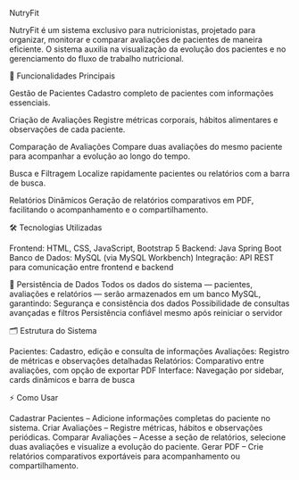 NutryFit

NutryFit é um sistema exclusivo para nutricionistas, projetado para organizar, monitorar e comparar avaliações de pacientes de maneira eficiente. O sistema auxilia na visualização da evolução dos pacientes e no gerenciamento do fluxo de trabalho nutricional.

🌟 Funcionalidades Principais

Gestão de Pacientes
Cadastro completo de pacientes com informações essenciais.

Criação de Avaliações
Registre métricas corporais, hábitos alimentares e observações de cada paciente.

Comparação de Avaliações
Compare duas avaliações do mesmo paciente para acompanhar a evolução ao longo do tempo.

Busca e Filtragem
Localize rapidamente pacientes ou relatórios com a barra de busca.

Relatórios Dinâmicos
Geração de relatórios comparativos em PDF, facilitando o acompanhamento e o compartilhamento.

🛠 Tecnologias Utilizadas

Frontend: HTML, CSS, JavaScript, Bootstrap 5
Backend: Java Spring Boot
Banco de Dados: MySQL (via MySQL Workbench)
Integração: API REST para comunicação entre frontend e backend

💾 Persistência de Dados
Todos os dados do sistema — pacientes, avaliações e relatórios — serão armazenados em um banco MySQL, garantindo:
Segurança e consistência dos dados
Possibilidade de consultas avançadas e filtros
Persistência confiável mesmo após reiniciar o servidor

🗂 Estrutura do Sistema

Pacientes: Cadastro, edição e consulta de informações
Avaliações: Registro de métricas e observações detalhadas
Relatórios: Comparativo entre avaliações, com opção de exportar PDF
Interface: Navegação por sidebar, cards dinâmicos e barra de busca

⚡ Como Usar

Cadastrar Pacientes – Adicione informações completas do paciente no sistema.
Criar Avaliações – Registre métricas, hábitos e observações periódicas.
Comparar Avaliações – Acesse a seção de relatórios, selecione duas avaliações e visualize a evolução do paciente.
Gerar PDF – Crie relatórios comparativos exportáveis para acompanhamento ou compartilhamento.
